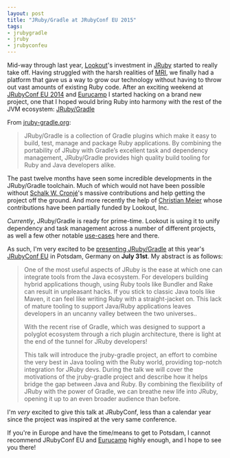 ```yaml
---
layout: post
title: "JRuby/Gradle at JRubyConf EU 2015"
tags:
- jrubygradle
- jruby
- jrubyconfeu
---
```



Mid-way through last year, [Lookout](http://hackers.lookout.com)'s investment
in [JRuby](http://jruby.org) started to really take off. Having struggled with
the harsh realities of [MRI](https://en.wikipedia.org/wiki/Ruby_MRI), we
finally had a platform that gave us a way to grow our technology without having
to throw out vast amounts of existing Ruby code. After an exciting weekend at
[JRubyConf EU 2014](http://2014.jrubyconf.eu) and
[Eurucamp](http://eurucamp.org) I started hacking on a brand new project, one
that I hoped would bring Ruby into harmony with the rest of the JVM ecosystem:
[JRuby/Gradle](http://jruby-gradle.org)

From [jruby-gradle.org](http://jruby-gradle.org):

> JRuby/Gradle is a collection of Gradle plugins which make it easy to build,
> test, manage and package Ruby applications. By combining the portability of
> JRuby with Gradle’s excellent task and dependency management, JRuby/Gradle
> provides high quality build tooling for Ruby and Java developers alike.


The past twelve months have seen some incredible developments in the
JRuby/Gradle toolchain. Much of which would not have been possible without
[Schalk W. Cronjé](https://github.com/ysb33r)'s massive contributions and help
getting the project off the ground. And more recently the help of [Christian
Meier](https://github.com/mkristian) whose contributions have been partially
funded by Lookout, Inc.

_Currently_, JRuby/Gradle is ready for prime-time. Lookout is using
it to unify dependency and task management across a number of different
projects, as well a few other notable
[use-cases](https://github.com/robfletcher/gradle-compass) here and there.


As such, I'm very excited to be [presenting
JRuby/Gradle](http://2015.jrubyconf.eu/speakers/agentdero.html) at this year's
[JRubyConf EU](http://2015.jrubyconf.eu) in Potsdam, Germany on **July 31st**. My
abstract is as follows:


> One of the most useful aspects of JRuby is the ease at which one can integrate
> tools from the Java ecosystem. For developers building hybrid applications
> though, using Ruby tools like Bundler and Rake can result in unpleasant hacks.
> If you stick to classic Java tools like Maven, it can feel like writing Ruby
> with a straight-jacket on. This lack of mature tooling to support Java/Ruby
> applications leaves developers in an uncanny valley between the two universes..
>
> With the recent rise of Gradle, which was designed to support a polyglot
> ecosystem through a rich plugin architecture, there is light at the end of the
> tunnel for JRuby developers!
>
> This talk will introduce the jruby-gradle project, an effort to combine the
> very best in Java tooling with the Ruby world, providing top-notch integration
> for JRuby devs. During the talk we will cover the motivations of the
> jruby-gradle project and describe how it helps bridge the gap between Java and
> Ruby. By combining the flexibility of JRuby with the power of Gradle, we can
> breathe new life into JRuby, opening it up to an even broader audience than
> before.


I'm *very* excited to give this talk at JRubyConf, less than a calendar year
since the project was inspired at the very same conference.

If you're in Europe and have the time/means to get to Potsdam, I cannot
recommend JRubyConf EU and [Eurucamp](http://eurucamp.org) highly enough, and I
hope to see you there!
